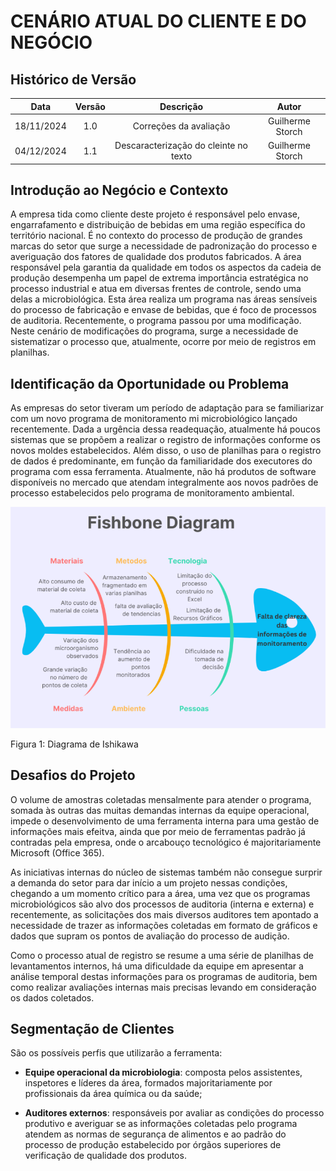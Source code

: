 # CENÁRIO ATUAL DO CLIENTE E DO NEGÓCIO 

##  Histórico de Versão

| **Data** | **Versão** | **Descrição** | **Autor** |
| :------: | :--------: | :----------:  | :-------: |
| 18/11/2024 | 1.0| Correções da avaliação | Guilherme Storch |
| 04/12/2024 | 1.1| Descaracterização do cleinte no texto | Guilherme Storch | 


## Introdução ao Negócio e Contexto 

A empresa tida como cliente deste projeto é responsável pelo envase, engarrafamento e distribuição de bebidas em uma região específica do território nacional. É no contexto do processo de produção de grandes marcas do setor que surge a necessidade de padronização do processo e averiguação dos fatores de qualidade dos produtos fabricados. A área responsável pela garantia da qualidade em todos os aspectos da cadeia de produção desempenha um papel de extrema importância estratégica no processo industrial e atua em diversas frentes de controle, sendo uma delas a microbiológica. Esta área realiza um programa nas áreas sensíveis do processo de fabricação e envase de bebidas, que é foco de processos de auditoria. Recentemente, o programa passou por uma modificação. Neste cenário de modificações do programa, surge a necessidade de sistematizar o processo que, atualmente, ocorre por meio de registros em planilhas.

## Identificação da Oportunidade ou Problema 

As empresas do setor tiveram um período de adaptação para se familiarizar com um novo programa de monitoramento mi microbiológico lançado recentemente. Dada a urgência dessa readequação, atualmente há poucos sistemas que se propõem a realizar o registro de informações conforme os novos moldes estabelecidos. Além disso, o uso de planilhas para o registro de dados é predominante, em função da familiaridade dos executores do programa com essa ferramenta. Atualmente, não há produtos de software disponíveis no mercado que atendam integralmente aos novos padrões de processo estabelecidos pelo programa de monitoramento ambiental.  

<img src = '../assets/diagrama.png'/>

Figura 1: Diagrama de Ishikawa

## Desafios do Projeto 

O volume de amostras coletadas mensalmente para atender o programa, somada às outras das muitas demandas internas da equipe operacional, impede o desenvolvimento de uma ferramenta interna para uma gestão de informações mais efeitva, ainda que por meio de ferramentas padrão já contradas pela empresa, onde o arcabouço tecnológico é majoritariamente Microsoft (Office 365). 

As iniciativas internas do núcleo de sistemas também não consegue surprir a demanda do setor para dar início a um projeto nessas condições, chegando a um momento crítico para a área, uma vez que os programas microbiológicos são alvo dos processos de auditoria (interna e externa) e recentemente, as solicitações dos mais diversos auditores tem apontado a necessidade de trazer as informações coletadas em formato de gráficos e dados que supram os pontos de avaliação do processo de audição.  

Como o processo atual de registro se resume a uma série de planilhas de levantamentos internos, há uma dificuldade da equipe em apresentar a análise temporal destas informações para os programas de auditoria, bem como realizar avaliações internas mais precisas levando em consideração os dados coletados. 

## Segmentação de Clientes 

São os possíveis perfis que utilizarão a ferramenta:  

- **Equipe operacional da microbiologia**: composta pelos assistentes, inspetores e líderes da área, formados majoritariamente por profissionais da área química ou da saúde; 

- **Auditores externos**: responsáveis por avaliar as condições do processo produtivo e averiguar se as informações coletadas pelo programa atendem as normas de segurança de alimentos e ao padrão do processo de produção estabelecido por órgãos superiores de verificação de qualidade dos produtos. 
